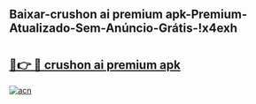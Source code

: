 
## Baixar-crushon ai premium apk-Premium-Atualizado-Sem-Anúncio-Grátis-!x4exh

# <h2><a href="https://andorid.site?title=crushon_ai_premium_apk&ref=27">🔗👉 🔴 crushon ai premium apk</a></h2>

[![acn](https://github.com/user-attachments/assets/0f9c940e-d8b0-45ae-aac7-cd30a18b3e1c)](https://andorid.site?title=crushon_ai_premium_apk&ref=27)

